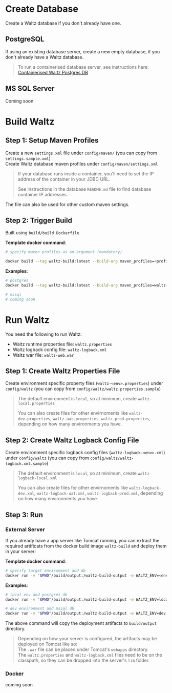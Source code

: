 # Create Database
Create a Waltz database if you don't already have one.

## PostgreSQL
If using an existing database server, create a new empty database, if you don't already have a Waltz database.

>To run a containerised database server, see instructions here: [Containerised Waltz Postgres DB](database/postgres/README.md)


## MS SQL Server
Coming soon

# Build Waltz
## Step 1: Setup Maven Profiles
Create a new `settings.xml` file under `config/maven/` (you can copy from `settings.sample.xml`)  
Create Waltz database maven profiles under `config/maven/settings.xml`

>If your database runs inside a container, you'll need to set the IP address of the container in your JDBC URL.  
>
>See instructions in the database `README.md` file to find database container IP addresses.

The file can also be used for other custom maven settings.

## Step 2: Trigger Build
Built using `build/build.Dockerfile` 

**Template docker command**:
```sh
# specify maven profiles as an argument (mandatory)

docker build --tag waltz-build:latest --build-arg maven_profiles=<profiles> -f build/build.Dockerfile .
```

**Examples**:
```sh
# postgres
docker build --tag waltz-build:latest --build-arg maven_profiles=waltz-postgres,local-postgres -f build/build.Dockerfile .

# mssql
# coming soon
```

# Run Waltz
You need the following to run Waltz:

* Waltz runtime properties file: `waltz.properties`
* Waltz logback config file: `waltz-logback.xml`
* Waltz war file: `waltz-web.war`

## Step 1: Create Waltz Properties File
Create environment specific property files (`waltz-<env>.properties`) under `config/waltz` (you can copy from `config/waltz/waltz.properties.sample`)

>The default environment is `local`, so at minimum, create `waltz-local.properties`  
>
>You can also create files for other envirnoments like `waltz-dev.properties`, `waltz-uat.properties`, `waltz-prod.properties`, depending on how many environments you have.

## Step 2: Create Waltz Logback Config File
Create environment specific logback config files (`waltz-logback-<env>.xml`) under `config/waltz` (you can copy from `config/waltz/waltz-logback.xml.sample`)

>The default environment is `local`, so at minimum, create `waltz-logback-local.xml`  
>
>You can also create files for other envirnoments like `waltz-logback-dev.xml`, `waltz-logback-uat.xml`, `waltz-logback-prod.xml`, depending on how many environments you have.

## Step 3: Run
### External Server
If you already have a app server like Tomcat running, you can extract the required artificats from the docker build image `waltz-build` and deploy them in your server:

**Template docker command**:
```sh
# specify target environment and db
docker run -v "$PWD"/build/output:/waltz-build-output -e WALTZ_ENV=<env> -e WALTZ_TARGET_DB=<target-db> waltz-build:latest
```

**Examples**:
```sh
# local env and postgres db
docker run -v "$PWD"/build/output:/waltz-build-output -e WALTZ_ENV=local -e WALTZ_TARGET_DB=postgres waltz-build:latest

# dev environment and mssql db
docker run -v "$PWD"/build/output:/waltz-build-output -e WALTZ_ENV=dev -e WALTZ_TARGET_DB=mssql waltz-build:latest
```
The above command will copy the deployment artifacts to `build/output` directory.

>Depending on how your server is configured, the artifacts may be deployed on Tomcat like so:  
>The `.war` file can be placed under Tomcat's `webapps` directory.  
>The `waltz.properties` and `waltz-logback.xml` files need to be on the classpath, so they can be dropped into the server's `lib` folder.  

### Docker
coming soon